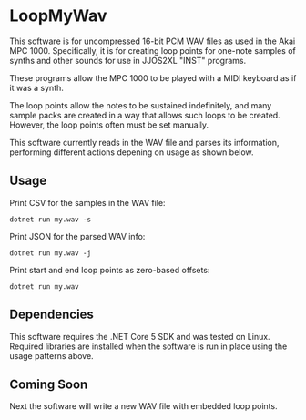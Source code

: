 # LoopMyWav

This software is for uncompressed 16-bit PCM WAV files
as used in the Akai MPC 1000.
Specifically, it is for creating loop points for one-note
samples of synths and other sounds
for use in JJOS2XL "INST" programs.

These programs allow the MPC 1000 to be played
with a MIDI keyboard as if it was a synth.

The loop points allow the notes to be sustained indefinitely,
and many sample packs are created in a way that allows such
loops to be created.
However, the loop points often must be set manually.

This software currently reads in the WAV file and parses
its information, performing different actions depening on usage
as shown below.

## Usage

Print CSV for the samples in the WAV file:

    dotnet run my.wav -s

Print JSON for the parsed WAV info:

    dotnet run my.wav -j

Print start and end loop points as zero-based offsets:

    dotnet run my.wav

## Dependencies

This software requires the .NET Core 5 SDK
and was tested on Linux.
Required libraries are installed
when the software is run
in place using the usage patterns above.

## Coming Soon

Next the software will write a new WAV file with embedded loop points.